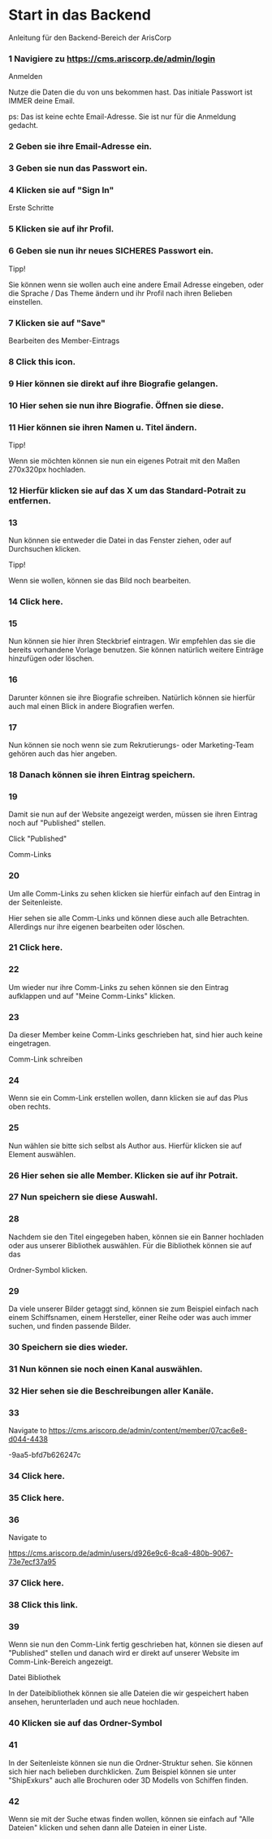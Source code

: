 # Start in das Backend

Anleitung für den Backend-Bereich der ArisCorp

### 1 Navigiere zu https://cms.ariscorp.de/admin/login

Anmelden

Nutze die Daten die du von uns bekommen hast. Das initiale Passwort ist IMMER deine Email.

ps: Das ist keine echte Email-Adresse. Sie ist nur für die Anmeldung gedacht.

### 2 Geben sie ihre Email-Adresse ein.

### 3 Geben sie nun das Passwort ein.

### 4 Klicken sie auf "Sign In"

Erste Schritte

### 5 Klicken sie auf ihr Profil.

### 6 Geben sie nun ihr neues SICHERES Passwort ein.

Tipp!

Sie können wenn sie wollen auch eine andere Email Adresse eingeben, oder die Sprache / Das Theme ändern und ihr Profil nach ihren Belieben einstellen.

### 7 Klicken sie auf "Save"

Bearbeiten des Member-Eintrags

### 8 Click this icon.

### 9 Hier können sie direkt auf ihre Biografie gelangen.

### 10 Hier sehen sie nun ihre Biografie. Öffnen sie diese.

### 11 Hier können sie ihren Namen u. Titel ändern.

Tipp!

Wenn sie möchten können sie nun ein eigenes Potrait mit den Maßen 270x320px hochladen.

### 12 Hierfür klicken sie auf das X um das Standard-Potrait zu entfernen.

### 13

Nun können sie entweder die Datei in das Fenster ziehen, oder auf Durchsuchen klicken.

Tipp!

Wenn sie wollen, können sie das Bild noch bearbeiten.

### 14 Click here.

### 15

Nun können sie hier ihren Steckbrief eintragen. Wir empfehlen das sie die bereits vorhandene Vorlage benutzen. Sie können natürlich weitere Einträge hinzufügen oder löschen.

### 16

Darunter können sie ihre Biografie schreiben. Natürlich können sie hierfür auch mal einen Blick in andere Biografien werfen.

### 17

Nun können sie noch wenn sie zum Rekrutierungs- oder Marketing-Team gehören auch das hier angeben.

### 18 Danach können sie ihren Eintrag speichern.

### 19

Damit sie nun auf der Website angezeigt werden, müssen sie ihren Eintrag noch auf "Published" stellen.

Click "Published"

Comm-Links

### 20

Um alle Comm-Links zu sehen klicken sie hierfür einfach auf den Eintrag in der Seitenleiste.

Hier sehen sie alle Comm-Links und können diese auch alle Betrachten. Allerdings nur ihre eigenen bearbeiten oder löschen.

### 21 Click here.

### 22

Um wieder nur ihre Comm-Links zu sehen können sie den Eintrag aufklappen und auf "Meine Comm-Links" klicken.

### 23

Da dieser Member keine Comm-Links geschrieben hat, sind hier auch keine eingetragen.

Comm-Link schreiben

### 24

Wenn sie ein Comm-Link erstellen wollen, dann klicken sie auf das Plus oben rechts.

### 25

Nun wählen sie bitte sich selbst als Author aus. Hierfür klicken sie auf Element auswählen.

### 26 Hier sehen sie alle Member. Klicken sie auf ihr Potrait.

### 27 Nun speichern sie diese Auswahl.

### 28

Nachdem sie den Titel eingegeben haben, können sie ein Banner hochladen oder aus unserer Bibliothek auswählen. Für die Bibliothek können sie auf das

Ordner-Symbol klicken.

### 29

Da viele unserer Bilder getaggt sind, können sie zum Beispiel einfach nach einem Schiffsnamen, einem Hersteller, einer Reihe oder was auch immer suchen, und finden passende Bilder.

### 30 Speichern sie dies wieder.

### 31 Nun können sie noch einen Kanal auswählen.

### 32 Hier sehen sie die Beschreibungen aller Kanäle.

### 33

Navigate to https://cms.ariscorp.de/admin/content/member/07cac6e8-d044-4438

\-9aa5-bfd7b626247c

### 34 Click here.

### 35 Click here.

### 36

Navigate to

https://cms.ariscorp.de/admin/users/d926e9c6-8ca8-480b-9067-73e7ecf37a95

### 37 Click here.

### 38 Click this link.

### 39

Wenn sie nun den Comm-Link fertig geschrieben hat, können sie diesen auf "Published" stellen und danach wird er direkt auf unserer Website im Comm-Link-Bereich angezeigt.

Datei Bibliothek

In der Dateibibliothek können sie alle Dateien die wir gespeichert haben ansehen, herunterladen und auch neue hochladen.

### 40 Klicken sie auf das Ordner-Symbol

### 41

In der Seitenleiste können sie nun die Ordner-Struktur sehen. Sie können sich hier nach belieben durchklicken. Zum Beispiel können sie unter "ShipExkurs" auch alle Brochuren oder 3D Modells von Schiffen finden.

### 42

Wenn sie mit der Suche etwas finden wollen, können sie einfach auf "Alle Dateien" klicken und sehen dann alle Dateien in einer Liste.
